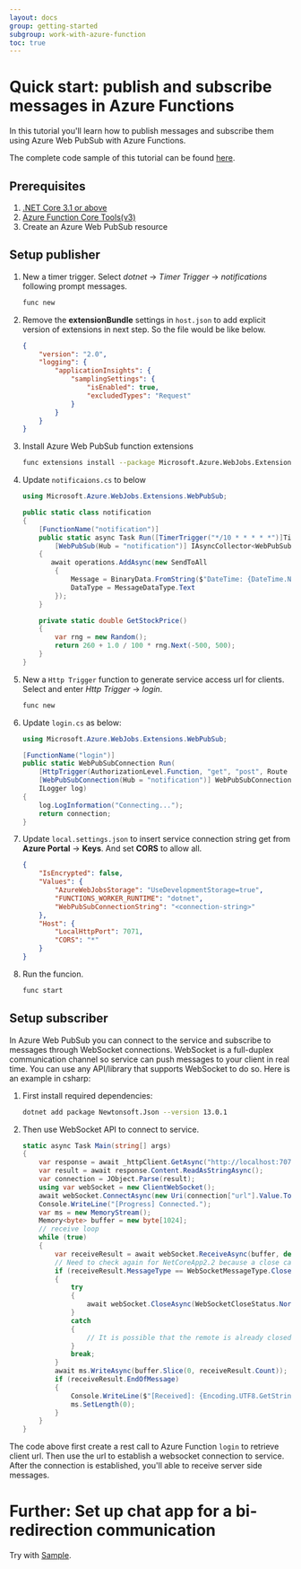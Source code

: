 ```yaml
---
layout: docs
group: getting-started
subgroup: work-with-azure-function
toc: true
---
```


# Quick start: publish and subscribe messages in Azure Functions

In this tutorial you'll learn how to publish messages and subscribe them using Azure Web PubSub with Azure Functions.

The complete code sample of this tutorial can be found [here][code].

## Prerequisites

1. [.NET Core 3.1 or above](https://dotnet.microsoft.com/download)
2. [Azure Function Core Tools(v3)](https://www.npmjs.com/package/azure-functions-core-tools)
3. Create an Azure Web PubSub resource

## Setup publisher

1.  New a timer trigger. Select *dotnet* -> *Timer Trigger* -> *notifications* following prompt messages. 

    ```bash
    func new
    ```

2.  Remove the **extensionBundle** settings in `host.json` to add explicit version of extensions in next step. So the file would be like below.
   
    ```json
    {
        "version": "2.0",
        "logging": {
            "applicationInsights": {
                "samplingSettings": {
                    "isEnabled": true,
                    "excludedTypes": "Request"
                }
            }
        }
    }
    ```

3.  Install Azure Web PubSub function extensions
   
    ```bash
    func extensions install --package Microsoft.Azure.WebJobs.Extensions.WebPubSub --version 1.0.0-alpha.20210425.1 --source https://www.myget.org/F/azure-webpubsub-dev/api/v3/index.json
    ```

4.  Update `notificaions.cs` to below
    
    ```csharp
    using Microsoft.Azure.WebJobs.Extensions.WebPubSub;

    public static class notification
    {
        [FunctionName("notification")]
        public static async Task Run([TimerTrigger("*/10 * * * * *")]TimerInfo myTimer, ILogger log,
            [WebPubSub(Hub = "notification")] IAsyncCollector<WebPubSubOperation> operations)
        {
           await operations.AddAsync(new SendToAll
            {
                Message = BinaryData.FromString($"DateTime: {DateTime.Now}], MSFT stock price: {GetStockPrice()}"),
                DataType = MessageDataType.Text
            });
        }

        private static double GetStockPrice()
        {
            var rng = new Random();
            return 260 + 1.0 / 100 * rng.Next(-500, 500);
        }
    }
    ```

5.  New a `Http Trigger` function to generate service access url for clients. Select and enter *Http Trigger* -> *login*.

    ```bash
    func new
    ```

6.  Update `login.cs` as below:
    
    ```cs
    using Microsoft.Azure.WebJobs.Extensions.WebPubSub;

    [FunctionName("login")]
    public static WebPubSubConnection Run(
        [HttpTrigger(AuthorizationLevel.Function, "get", "post", Route = null)] HttpRequest req,
        [WebPubSubConnection(Hub = "notification")] WebPubSubConnection connection,
        ILogger log)
    {
        log.LogInformation("Connecting...");
        return connection;
    }
    ```

7.  Update `local.settings.json` to insert service connection string get from **Azure Portal** -> **Keys**. And set **CORS** to allow all.
   
    ```json
    {
        "IsEncrypted": false,
        "Values": {
            "AzureWebJobsStorage": "UseDevelopmentStorage=true",
            "FUNCTIONS_WORKER_RUNTIME": "dotnet",
            "WebPubSubConnectionString": "<connection-string>"
        },
        "Host": {
            "LocalHttpPort": 7071,
            "CORS": "*"
        }
    }
    ```

8.  Run the funcion.
   
    ```bash
    func start
    ```

## Setup subscriber

In Azure Web PubSub you can connect to the service and subscribe to messages through WebSocket connections. WebSocket is a full-duplex communication channel so service can push messages to your client in real time. You can use any API/library that supports WebSocket to do so. Here is an example in csharp:

1.  First install required dependencies:

    ```bash
    dotnet add package Newtonsoft.Json --version 13.0.1
    ```

2.  Then use WebSocket API to connect to service.

    ```csharp
    static async Task Main(string[] args)
    {
        var response = await _httpClient.GetAsync("http://localhost:7071/api/login");
        var result = await response.Content.ReadAsStringAsync();
        var connection = JObject.Parse(result);
        using var webSocket = new ClientWebSocket();
        await webSocket.ConnectAsync(new Uri(connection["url"].Value.ToString()), default);
        Console.WriteLine("[Progress] Connected.");
        var ms = new MemoryStream();
        Memory<byte> buffer = new byte[1024];
        // receive loop
        while (true)
        {
            var receiveResult = await webSocket.ReceiveAsync(buffer, default);
            // Need to check again for NetCoreApp2.2 because a close can happen between a 0-byte read and the actual read
            if (receiveResult.MessageType == WebSocketMessageType.Close)
            {
                try
                {
                    await webSocket.CloseAsync(WebSocketCloseStatus.NormalClosure, string.Empty, default);
                }
                catch
                {
                    // It is possible that the remote is already closed
                }
                break;
            }
            await ms.WriteAsync(buffer.Slice(0, receiveResult.Count));
            if (receiveResult.EndOfMessage)
            {
                Console.WriteLine($"[Received]: {Encoding.UTF8.GetString(ms.ToArray())}");
                ms.SetLength(0);
            }
        }
    }
    ```

The code above first create a rest call to Azure Function `login` to retrieve client url. Then use the url to establish a websocket connection to service. After the connection is established, you'll able to receive server side messages.

# Further: Set up chat app for a bi-redirection communication

Try with [Sample](https://github.com/Azure/azure-webpubsub/tree/main/samples/functions/csharp/simplechat).

[code]: https://github.com/Azure/azure-webpubsub/tree/main/samples/functions/js/notifications
